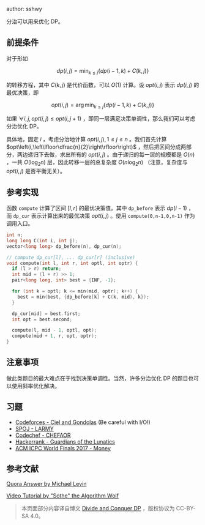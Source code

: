 author: sshwy

分治可以用来优化 DP。

## 前提条件

对于形如

$$
dp(i, j) =\min_{k \leq j} \{ dp(i - 1, k) + C(k, j) \}
$$

的转移方程，其中 $C(k,j)$ 是代价函数，可以 $O(1)$ 计算。设 $opt(i,j)$ 表示 $dp(i,j)$ 的最优决策，即

$$
opt(i,j)=\arg\min_{k \leq j} \{ dp(i - 1, k) + C(k, j) \}
$$

如果 $\forall i,j, opt(i,j)\le opt(i,j+1)$ ，即同一层满足决策单调性，那么我们可以考虑分治优化 DP。

具体地，固定 $i$ ，考虑分治地计算 $opt(i,j),1\le j\le n$ 。我们首先计算 $opt\left(i,\left\lfloor\dfrac{n}{2}\right\rfloor\right)$ ，然后把区间分成两部分，两边递归下去做，求出所有的 $opt(i,j)$ 。由于递归的每一层的规模都是 $O(n)$ ，一共 $O(\log_2n)$ 层，因此转移一层的总复杂度 $O(n\log_2n)$ （注意，复杂度与 $opt(i,j)$ 是否平衡无关）。

## 参考实现

函数 `compute` 计算了区间 $[l,r]$ 的最优决策值。其中 `dp_before` 表示 $dp(i-1)$ ，而 `dp_cur` 表示计算出来的最优决策 $opt(i,j)$ 。使用 `compute(0,n-1,0,n-1)` 作为调用入口。

```cpp
int n;
long long C(int i, int j);
vector<long long> dp_before(n), dp_cur(n);

// compute dp_cur[l], ... dp_cur[r] (inclusive)
void compute(int l, int r, int optl, int optr) {
  if (l > r) return;
  int mid = (l + r) >> 1;
  pair<long long, int> best = {INF, -1};

  for (int k = optl; k <= min(mid, optr); k++) {
    best = min(best, {dp_before[k] + C(k, mid), k});
  }

  dp_cur[mid] = best.first;
  int opt = best.second;

  compute(l, mid - 1, optl, opt);
  compute(mid + 1, r, opt, optr);
}
```

## 注意事项

做此类题目的最大难点在于找到决策单调性。当然，许多分治优化 DP 的题目也可以使用斜率优化解决。

## 习题

-    [Codeforces - Ciel and Gondolas](https://codeforces.com/contest/321/problem/E) (Be careful with I/O!)
-    [SPOJ - LARMY](https://www.spoj.com/problems/LARMY/) 
-    [Codechef - CHEFAOR](https://www.codechef.com/problems/CHEFAOR) 
-    [Hackerrank - Guardians of the Lunatics](https://www.hackerrank.com/contests/ioi-2014-practice-contest-2/challenges/guardians-lunatics-ioi14) 
-    [ACM ICPC World Finals 2017 - Money](https://open.kattis.com/problems/money) 

## 参考文献

 [Quora Answer by Michael Levin](https://www.quora.com/What-is-divide-and-conquer-optimization-in-dynamic-programming) 

 [Video Tutorial by "Sothe" the Algorithm Wolf](https://www.youtube.com/watch?v=wLXEWuDWnzI) 

> 本页面部分内容译自博文 [Divide and Conquer DP](https://cp-algorithms.com/dynamic_programming/divide-and-conquer-dp.html) ，版权协议为 CC-BY-SA 4.0。
